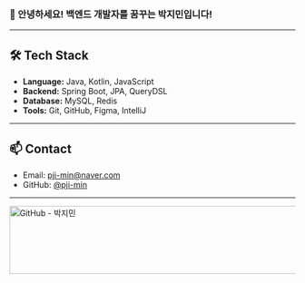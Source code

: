 ### 👋 안녕하세요! 백엔드 개발자를 꿈꾸는 박지민입니다!
---

## 🛠️ Tech Stack

- **Language:** Java, Kotlin, JavaScript
- **Backend:** Spring Boot, JPA, QueryDSL
- **Database:** MySQL, Redis
- **Tools:** Git, GitHub, Figma, IntelliJ

---

## 📫 Contact

- Email: pji-min@naver.com
- GitHub: [@pji-min](https://github.com/pji-min)

---
<a href="https://github.com/devxb/gitanimals" class="github-link">
  <img
    src="https://render.gitanimals.org/lines/pji-min"
    width="600"
    height="120"
    alt="GitHub - 박지민"
  />
</a>
